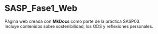 # SASP_Fase1_Web
Página web creada con **MkDocs** como parte de la práctica SASP03.  
Incluye contenidos sobre sostenibilidad, los ODS y reflexiones personales.  
